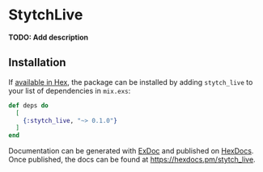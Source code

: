 # StytchLive

**TODO: Add description**

## Installation

If [available in Hex](https://hex.pm/docs/publish), the package can be installed
by adding `stytch_live` to your list of dependencies in `mix.exs`:

```elixir
def deps do
  [
    {:stytch_live, "~> 0.1.0"}
  ]
end
```

Documentation can be generated with [ExDoc](https://github.com/elixir-lang/ex_doc)
and published on [HexDocs](https://hexdocs.pm). Once published, the docs can
be found at <https://hexdocs.pm/stytch_live>.

